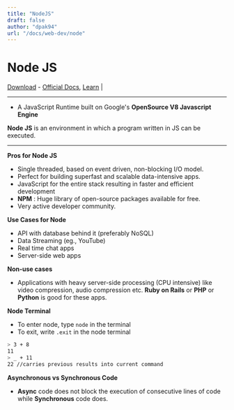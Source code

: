 ```yaml
---
title: "NodeJS"
draft: false
author: "dpak94"
url: "/docs/web-dev/node"
---
```


# Node JS

[Download](https://nodejs.org/en/download/package-manager) -
[Official Docs](https://nodejs.org/docs/latest/api/),
[Learn](https://nodejs.org/en/learn/getting-started/introduction-to-nodejs) |

---

- A JavaScript Runtime built on Google's **OpenSource V8 Javascript Engine**

**Node JS** is an environment in which a program written in JS can be executed.

---

**Pros for Node JS**

- Single threaded, based on event driven, non-blocking I/O model.
- Perfect for building superfast and scalable data-intensive apps.
- JavaScript for the entire stack resulting in faster and efficient development
- **NPM** : Huge library of open-source packages available for free.
- Very active developer community.

**Use Cases for Node**

- API with database behind it (preferably NoSQL)
- Data Streaming (eg., YouTube)
- Real time chat apps
- Server-side web apps

**Non-use cases**

- Applications with heavy server-side processing (CPU intensive) like video compression, audio compression etc. **Ruby on Rails** or **PHP** or **Python** is good for these apps.

**Node Terminal**

- To enter node, type `node` in the terminal
- To exit, write `.exit` in the node terminal

```bash
> 3 + 8
11
> _ + 11
22 //carries previous results into current command
```

**Asynchronous vs Synchronous Code**

- **Async** code does not block the execution of consecutive lines of code while **Synchronous** code does.
